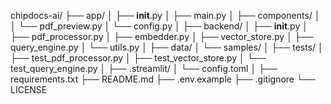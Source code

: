 chipdocs-ai/
├── app/
│   ├── __init__.py
│   ├── main.py
│   ├── components/
│   │   └── pdf_preview.py
│   └── config.py
│
├── backend/
│   ├── __init__.py
│   ├── pdf_processor.py
│   ├── embedder.py
│   ├── vector_store.py
│   ├── query_engine.py
│   └── utils.py
│
├── data/
│   └── samples/
│
├── tests/
│   ├── test_pdf_processor.py
│   ├── test_vector_store.py
│   └── test_query_engine.py
│
├── .streamlit/
│   └── config.toml
│
├── requirements.txt
├── README.md
├── .env.example
├── .gitignore
└── LICENSE

